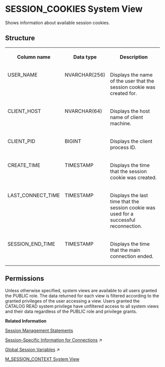 <!-- loio20cf856975191014899998454833ff7c -->

# SESSION\_COOKIES System View

Shows information about available session cookies.



<a name="loio20cf856975191014899998454833ff7c___s_e_s_s_i_o_n__c_o_o_k_i_e_s_1struct_SESSION_COOKIES"/>

## Structure


<table>
<tr>
<th valign="top">

Column name

</th>
<th valign="top">

Data type

</th>
<th valign="top">

Description

</th>
</tr>
<tr>
<td valign="top">

USER\_NAME

</td>
<td valign="top">

NVARCHAR\(256\)

</td>
<td valign="top">

Displays the name of the user that the session cookie was created for.

</td>
</tr>
<tr>
<td valign="top">

CLIENT\_HOST

</td>
<td valign="top">

NVARCHAR\(64\)

</td>
<td valign="top">

Displays the host name of client machine.

</td>
</tr>
<tr>
<td valign="top">

CLIENT\_PID

</td>
<td valign="top">

BIGINT

</td>
<td valign="top">

Displays the client process ID.

</td>
</tr>
<tr>
<td valign="top">

CREATE\_TIME

</td>
<td valign="top">

TIMESTAMP

</td>
<td valign="top">

Displays the time that the session cookie was created.

</td>
</tr>
<tr>
<td valign="top">

LAST\_CONNECT\_TIME

</td>
<td valign="top">

TIMESTAMP

</td>
<td valign="top">

Displays the last time that the session cookie was used for a successful reconnection.

</td>
</tr>
<tr>
<td valign="top">

SESSION\_END\_TIME

</td>
<td valign="top">

TIMESTAMP

</td>
<td valign="top">

Displays the time that the main connection ended.

</td>
</tr>
</table>



<a name="loio20cf856975191014899998454833ff7c__section_ex3_3sz_2zb"/>

## Permissions

Unless otherwise specified, system views are available to all users granted the PUBLIC role. The data returned for each view is filtered according to the granted privileges of the user accessing a view. Users granted the CATALOG READ system privilege have unfiltered access to all system views and their data regardless of the PUBLIC role and privilege grants.

**Related Information**  


[Session Management Statements](../../010-SQL-Reference/012-SQL-Statements/session-management-statements-20a27b0.md "The following SQL statements manage database sessions.")

[Session-Specific Information for Connections](https://help.sap.com/viewer/477aa413a36c4a95878460696fcc8896/2024_3_QRC/en-US/d80b8d7ddf944f55801a534b3ce036e3.html "Set session-specific client information on SAP HANA remote source connections.") :arrow_upper_right:

[Global Session Variables](https://help.sap.com/viewer/d1cb63c8dd8e4c35a0f18aef632687f0/2024_3_QRC/en-US/aaef0b96852a4e1d9ce2570bbb1493c9.html "") :arrow_upper_right:

[M\_SESSION\_CONTEXT System View](../022-Monitoring-Views/m-session-context-system-view-20c50b7.md "Displays the session variables set for each connection.")

